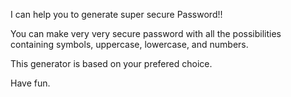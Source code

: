 I can help you to generate super secure Password!!

You can make very very secure password with all the possibilities containing symbols, uppercase, lowercase, and numbers.

This generator is based on your prefered choice.

Have fun.

